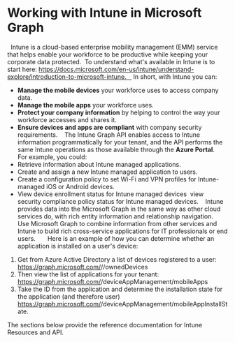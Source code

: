# Working with Intune in Microsoft Graph 
 
Intune is a cloud-based enterprise mobility management (EMM) service that helps enable your workforce to be productive while keeping your corporate data protected.  To understand what's available in Intune is to start here: https://docs.microsoft.com/en-us/intune/understand-explore/introduction-to-microsoft-intune.   
In short, with Intune you can: 
* **Manage the mobile devices** your workforce uses to access company data. 
* **Manage the mobile apps** your workforce uses. 
* **Protect your company information** by helping to control the way your workforce accesses and shares it. 
* **Ensure devices and apps are compliant** with company security requirements. 
 
The Intune Graph API enables access to Intune information programmatically for your tenant, and the API performs the same Intune operations as those available through the **Azure Portal**.
  
For example, you could:
* Retrieve information about Intune managed applications.
* Create and assign a new Intune managed application to users. 
* Create a configuration policy to set Wi-Fi and VPN profiles for Intune-managed iOS or Android devices. 
* View device enrollment status for Intune managed devices 
view security compliance policy status for Intune managed devices. 
 
Intune provides data into the Microsoft Graph in the same way as other cloud services do, with rich entity information and relationship navigation.  Use Microsoft Graph to combine information from other services and Intune to build rich cross-service applications for IT professionals or end users.    
 
Here is an example of how you can determine whether an application is installed on a user's device:
 
1.  Get from Azure Active Directory a list of devices registered to a user: 
https://graph.microsoft.com/<version>/<user>/ownedDevices  
2.  Then view the list of applications for your tenant: 
https://graph.microsoft.com/<version>/deviceAppManagement/mobileApps  
3.  Take the ID from the application and determine the installation state for the application (and therefore user) 
https://graph.microsoft.com/<version>/deviceAppManagement/mobileAppInstallState.

The sections below provide the reference documentation for Intune Resources and API.  
 
